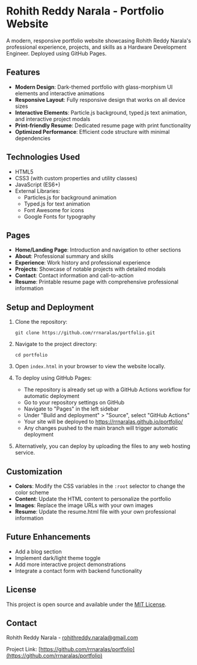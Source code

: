 # Rohith Reddy Narala - Portfolio Website

A modern, responsive portfolio website showcasing Rohith Reddy Narala's professional experience, projects, and skills as a Hardware Development Engineer. Deployed using GitHub Pages.

## Features

- **Modern Design**: Dark-themed portfolio with glass-morphism UI elements and interactive animations
- **Responsive Layout**: Fully responsive design that works on all device sizes
- **Interactive Elements**: Particle.js background, typed.js text animation, and interactive project modals
- **Print-friendly Resume**: Dedicated resume page with print functionality
- **Optimized Performance**: Efficient code structure with minimal dependencies

## Technologies Used

- HTML5
- CSS3 (with custom properties and utility classes)
- JavaScript (ES6+)
- External Libraries:
  - Particles.js for background animation
  - Typed.js for text animation
  - Font Awesome for icons
  - Google Fonts for typography

## Pages

- **Home/Landing Page**: Introduction and navigation to other sections
- **About**: Professional summary and skills
- **Experience**: Work history and professional experience
- **Projects**: Showcase of notable projects with detailed modals
- **Contact**: Contact information and call-to-action
- **Resume**: Printable resume page with comprehensive professional information

## Setup and Deployment

1. Clone the repository:
   ```
   git clone https://github.com/rrnaralas/portfolio.git
   ```

2. Navigate to the project directory:
   ```
   cd portfolio
   ```

3. Open `index.html` in your browser to view the website locally.

4. To deploy using GitHub Pages:
   - The repository is already set up with a GitHub Actions workflow for automatic deployment
   - Go to your repository settings on GitHub
   - Navigate to "Pages" in the left sidebar
   - Under "Build and deployment" > "Source", select "GitHub Actions"
   - Your site will be deployed to https://rrnaralas.github.io/portfolio/
   - Any changes pushed to the main branch will trigger automatic deployment

5. Alternatively, you can deploy by uploading the files to any web hosting service.

## Customization

- **Colors**: Modify the CSS variables in the `:root` selector to change the color scheme
- **Content**: Update the HTML content to personalize the portfolio
- **Images**: Replace the image URLs with your own images
- **Resume**: Update the resume.html file with your own professional information

## Future Enhancements

- Add a blog section
- Implement dark/light theme toggle
- Add more interactive project demonstrations
- Integrate a contact form with backend functionality

## License

This project is open source and available under the [MIT License](LICENSE).

## Contact

Rohith Reddy Narala - [rohithreddy.narala@gmail.com](mailto:rohithreddy.narala@gmail.com)

Project Link: [https://github.com/rrnaralas/portfolio](https://github.com/rrnaralas/portfolio)
